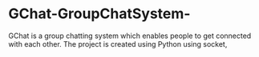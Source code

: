 # GChat-GroupChatSystem-
GChat is a group chatting system which enables people to get connected with each other. The project is created using Python using socket,
